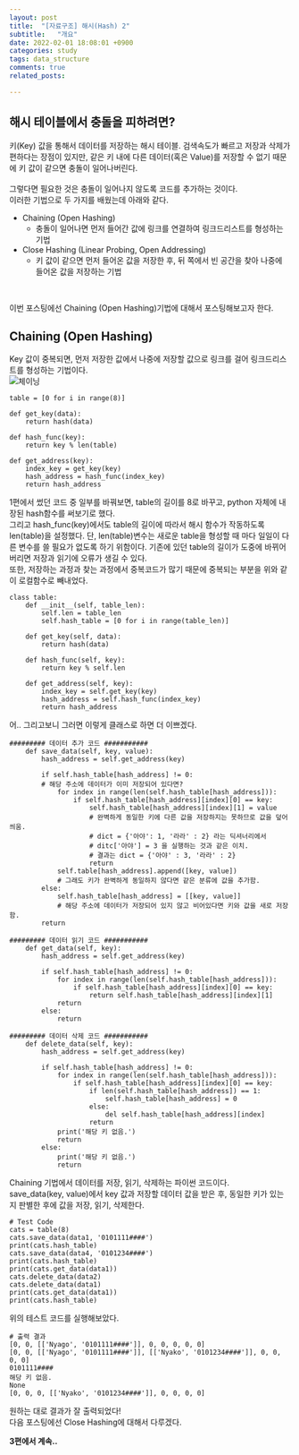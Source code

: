 ```yaml
---
layout: post
title:  "[자료구조] 해시(Hash) 2"
subtitle:   "개요"
date: 2022-02-01 18:08:01 +0900
categories: study
tags: data_structure
comments: true
related_posts:

---
```


## 해시 테이블에서 충돌을 피하려면?<br/>

키(Key) 값을 통해서 데이터를 저장하는 해시 테이블. 검색속도가 빠르고 저장과 삭제가 편하다는 장점이 있지만, 같은 키 내에 다른 데이터(혹은 Value)를 저장할 수 없기 때문에 키 값이 같으면 충돌이 일어나버린다.<br/>
<br/>
그렇다면 필요한 것은 충돌이 일어나지 않도록 코드를 추가하는 것이다.<br/>
이러한 기법으로 두 가지를 배웠는데 아래와 같다.<br/>

- Chaining (Open Hashing)
    + 충돌이 일어나면 먼저 들어간 값에 링크를 연결하여 링크드리스트를 형성하는 기법
- Close Hashing (Linear Probing, Open Addressing)
    + 키 값이 같으면 먼저 들어온 값을 저장한 후, 뒤 쪽에서 빈 공간을 찾아 나중에 들어온 값을 저장하는 기법
<br/>

이번 포스팅에선 Chaining (Open Hashing)기법에 대해서 포스팅해보고자 한다.<br/>

## Chaining (Open Hashing)<br/>

Key 값이 중복되면, 먼저 저장한 값에서 나중에 저장할 값으로 링크를 걸어 링크드리스트를 형성하는 기법이다.<br/>
![체이닝](https://github.com/wookikim95/wookikim95.github.io/blob/main/assets/img/study/algorithm/2022-02-01_hash_1.jpg?raw=true)
<br/>

```
table = [0 for i in range(8)]

def get_key(data):
    return hash(data)

def hash_func(key):
    return key % len(table)

def get_address(key):
    index_key = get_key(key)
    hash_address = hash_func(index_key)
    return hash_address

```
1편에서 썼던 코드 중 일부를 바꿔보면, table의 길이를 8로 바꾸고, python 자체에 내장된 hash함수를 써보기로 했다.<br/>
그리고 hash_func(key)에서도 table의 길이에 따라서 해시 함수가 작동하도록 len(table)을 설정했다. 단, len(table)변수는 새로운 table을 형성할 때 마다 일일이 다른 변수를 쓸 필요가 없도록 하기 위함이다. 기존에 있던 table의 길이가 도중에 바뀌어버리면 저장과 읽기에 오류가 생길 수 있다.<br/>
또한, 저장하는 과정과 찾는 과정에서 중복코드가 많기 때문에 중복되는 부분을 위와 같이 로컬함수로 빼내었다.<br/>

```
class table:
    def __init__(self, table_len):
        self.len = table_len
        self.hash_table = [0 for i in range(table_len)]

    def get_key(self, data):
        return hash(data)

    def hash_func(self, key):
        return key % self.len
    
    def get_address(self, key):
        index_key = self.get_key(key)
        hash_address = self.hash_func(index_key)
        return hash_address
```

어.. 그리고보니 그러면 이렇게 클래스로 하면 더 이쁘겠다.<br/>

```
######### 데이터 추가 코드 ###########
    def save_data(self, key, value):
        hash_address = self.get_address(key)
        
        if self.hash_table[hash_address] != 0:
        # 해당 주소에 데이터가 이미 저장되어 있다면?
            for index in range(len(self.hash_table[hash_address])):
                if self.hash_table[hash_address][index][0] == key:
                    self.hash_table[hash_address][index][1] = value
                    # 완벽하게 동일한 키에 다른 값을 저장하지는 못하므로 값을 덮어 씌움.
                    # dict = {'아야': 1, '라라' : 2} 라는 딕셔너리에서
                    # ditc['아야'] = 3 을 실행하는 것과 같은 이치.
                    # 결과는 dict = {'아야' : 3, '라라' : 2}
                    return
            self.table[hash_address].append([key, value])
            # 그래도 키가 완벽하게 동일하지 않다면 같은 분류에 값을 추가함.
        else:
            self.hash_table[hash_address] = [[key, value]]
            # 해당 주소에 데이터가 저장되어 있지 않고 비어있다면 키와 값을 새로 저장함.
        return

######### 데이터 읽기 코드 ###########
    def get_data(self, key):
        hash_address = self.get_address(key)
        
        if self.hash_table[hash_address] != 0:
            for index in range(len(self.hash_table[hash_address])):
                if self.hash_table[hash_address][index][0] == key:
                    return self.hash_table[hash_address][index][1]
            return
        else:
            return

######### 데이터 삭제 코드 ###########
    def delete_data(self, key):
        hash_address = self.get_address(key)
        
        if self.hash_table[hash_address] != 0:
            for index in range(len(self.hash_table[hash_address])):
                if self.hash_table[hash_address][index][0] == key:
                    if len(self.hash_table[hash_address]) == 1:
                        self.hash_table[hash_address] = 0
                    else:
                        del self.hash_table[hash_address][index]
                    return
            print('해당 키 없음.')
            return
        else:
            print('해당 키 없음.')
            return

```
Chaining 기법에서 데이터를 저장, 읽기, 삭제하는 파이썬 코드이다.<br/>
save_data(key, value)에서 key 값과 저장할 데이터 값을 받은 후, 동일한 키가 있는지 판별한 후에 값을 저장, 읽기, 삭제한다.<br/>


```
# Test Code
cats = table(8)
cats.save_data(data1, '0101111####')
print(cats.hash_table)
cats.save_data(data4, '0101234####')
print(cats.hash_table)
print(cats.get_data(data1))
cats.delete_data(data2)
cats.delete_data(data1)
print(cats.get_data(data1))
print(cats.hash_table)
```
위의 테스트 코드를 실행해보았다.<br/>

```
# 출력 결과
[0, 0, [['Nyago', '0101111####']], 0, 0, 0, 0, 0]
[0, 0, [['Nyago', '0101111####']], [['Nyako', '0101234####']], 0, 0, 0, 0]
0101111####
해당 키 없음.
None
[0, 0, 0, [['Nyako', '0101234####']], 0, 0, 0, 0]
```
원하는 대로 결과가 잘 출력되었다!<br/>
다음 포스팅에선 Close Hashing에 대해서 다루겠다.<br/>

**3편에서 계속..**